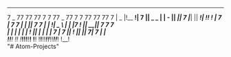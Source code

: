________________________________     _____________________   __________________________
7  _  77      77     77        7     7     77  _  77     7   7  77     77     77      7
|  _  |!__  __!|  7  ||  _  _  |     |  -  ||    _||  7  |___|  ||  ___!|  ___!!__  __!
|  7  |  7  7  |  |  ||  7  7  |     |  ___!|  _ \ |  |  |7  !  ||  __|_|  7___  7  7  
|  |  |  |  |  |  !  ||  |  |  |     |  7   |  7  ||  !  ||     ||     7|     7  |  |  
!__!__!  !__!  !_____!!__!__!__!     !__!   !__!__!!_____!!_____!!_____!!_____!  !__!  
"# Atom-Projects" 
